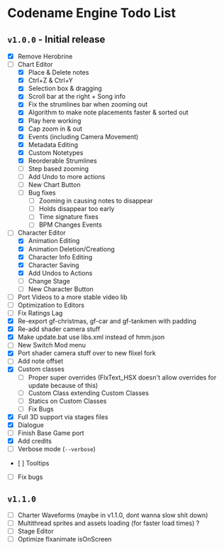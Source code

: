 # Codename Engine Todo List

## `v1.0.0` - Initial release

- [x] Remove Herobrine
- [ ] Chart Editor
	- [x] Place & Delete notes
	- [x] Ctrl+Z & Ctrl+Y
	- [x] Selection box & dragging
	- [x] Scroll bar at the right + Song info
	- [x] Fix the strumlines bar when zooming out
	- [x] Algorithm to make note placements faster & sorted out
	- [x] Play here working
	- [x] Cap zoom in & out
	- [x] Events (including Camera Movement)
	- [x] Metadata Editing
	- [x] Custom Notetypes
	- [x] Reorderable Strumlines
	- [ ] Step based zooming
	- [ ] Add Undo to more actions
	- [ ] New Chart Button
	- [ ] Bug fixes
		- [ ] Zooming in causing notes to disappear
		- [ ] Holds disappear too early
		- [ ] Time signature fixes
		- [ ] BPM Changes Events
- [ ] Character Editor
	- [x] Animation Editing
	- [x] Animation Deletion/Creationg
	- [x] Character Info Editing
	- [x] Character Saving
	- [x] Add Undos to Actions
	- [ ] Change Stage
	- [ ] New Character Button
- [ ] Port Videos to a more stable video lib
- [ ] Optimization to Editors
- [ ] Fix Ratings Lag
- [x] Re-export gf-christmas, gf-car and gf-tankmen with padding
- [x] Re-add shader camera stuff
- [x] Make update.bat use libs.xml instead of hmm.json
- [ ] New Switch Mod menu
- [x] Port shader camera stuff over to new flixel fork
- [ ] Add note offset
- [x] Custom classes
	- [ ] Proper super overrides (FlxText_HSX doesn't allow overrides for update because of this)
	- [ ] Custom Class extending Custom Classes
	- [ ] Statics on Custom Classes
	- [ ] Fix Bugs
- [x] Full 3D support via stages files
- [x] Dialogue
- [ ] Finish Base Game port
- [x] Add credits
- [ ] Verbose mode (`--verbose`)
- [ ] Tooltips
- [ ] Fix bugs

## `v1.1.0`
- [ ] Charter Waveforms (maybe in v1.1.0, dont wanna slow shit down)
- [ ] Multithread sprites and assets loading (for faster load times) ?
- [ ] Stage Editor
- [ ] Optimize flxanimate isOnScreen
